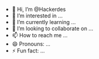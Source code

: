 - 👋 Hi, I’m @Hackerdes
- 👀 I’m interested in ...
- 🌱 I’m currently learning ...
- 💞️ I’m looking to collaborate on ...
- 📫 How to reach me ...
- 😄 Pronouns: ...
- ⚡ Fun fact: ...

<!---
Hackerdes/Hackerdes is a ✨ special ✨ repository because its `README.md` (this file) appears on your GitHub profile.
You can click the Preview link to take a look at your changes.
--->
